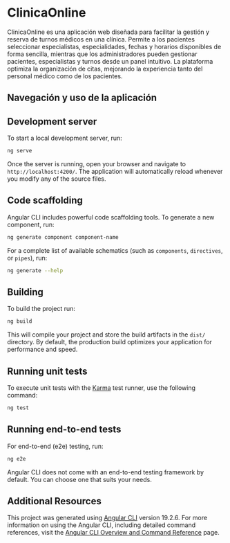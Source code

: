 # ClinicaOnline

ClinicaOnline es una aplicación web diseñada para facilitar la gestión y reserva de turnos médicos en una clínica. Permite a los pacientes seleccionar especialistas, especialidades, fechas y horarios disponibles de forma sencilla, mientras que los administradores pueden gestionar pacientes, especialistas y turnos desde un panel intuitivo. La plataforma optimiza la organización de citas, mejorando la experiencia tanto del personal médico como de los pacientes.

## Navegación y uso de la aplicación


## Development server

To start a local development server, run:

```bash
ng serve
```

Once the server is running, open your browser and navigate to `http://localhost:4200/`. The application will automatically reload whenever you modify any of the source files.

## Code scaffolding

Angular CLI includes powerful code scaffolding tools. To generate a new component, run:

```bash
ng generate component component-name
```

For a complete list of available schematics (such as `components`, `directives`, or `pipes`), run:

```bash
ng generate --help
```

## Building

To build the project run:

```bash
ng build
```

This will compile your project and store the build artifacts in the `dist/` directory. By default, the production build optimizes your application for performance and speed.

## Running unit tests

To execute unit tests with the [Karma](https://karma-runner.github.io) test runner, use the following command:

```bash
ng test
```

## Running end-to-end tests

For end-to-end (e2e) testing, run:

```bash
ng e2e
```

Angular CLI does not come with an end-to-end testing framework by default. You can choose one that suits your needs.

## Additional Resources

This project was generated using [Angular CLI](https://github.com/angular/angular-cli) version 19.2.6.
For more information on using the Angular CLI, including detailed command references, visit the [Angular CLI Overview and Command Reference](https://angular.dev/tools/cli) page.
